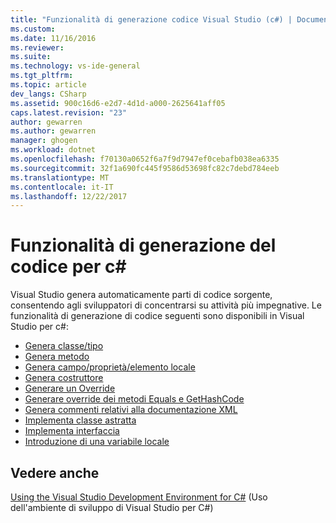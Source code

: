 ```yaml
---
title: "Funzionalità di generazione codice Visual Studio (c#) | Documenti Microsoft"
ms.custom: 
ms.date: 11/16/2016
ms.reviewer: 
ms.suite: 
ms.technology: vs-ide-general
ms.tgt_pltfrm: 
ms.topic: article
dev_langs: CSharp
ms.assetid: 900c16d6-e2d7-4d1d-a000-2625641aff05
caps.latest.revision: "23"
author: gewarren
ms.author: gewarren
manager: ghogen
ms.workload: dotnet
ms.openlocfilehash: f70130a0652f6a7f9d7947ef0cebafb038ea6335
ms.sourcegitcommit: 32f1a690fc445f9586d53698fc82c7debd784eeb
ms.translationtype: MT
ms.contentlocale: it-IT
ms.lasthandoff: 12/22/2017
---
```

# <a name="code-generation-features-for-c"></a>Funzionalità di generazione del codice per c# #
Visual Studio genera automaticamente parti di codice sorgente, consentendo agli sviluppatori di concentrarsi su attività più impegnative.  Le funzionalità di generazione di codice seguenti sono disponibili in Visual Studio per c#:
  
* [Genera classe/tipo](code-generation/generate-class-type.md)
* [Genera metodo](code-generation/generate-method.md)
* [Genera campo/proprietà/elemento locale](code-generation/generate-field-property-local.md)
* [Genera costruttore](code-generation/generate-constructor.md)
* [Generare un Override](code-generation/generate-override.md)
* [Generare override dei metodi Equals e GetHashCode](code-generation/generate-overrides.md)
* [Genera commenti relativi alla documentazione XML](code-generation/generate-xml-documentation-comments.md)
* [Implementa classe astratta](code-generation/implement-abstract-class.md)
* [Implementa interfaccia](code-generation/implement-interface.md)
* [Introduzione di una variabile locale](code-generation/introduce-local-variable.md)
 
## <a name="see-also"></a>Vedere anche  
 [Using the Visual Studio Development Environment for C#](using-the-visual-studio-development-environment-for-csharp.md) (Uso dell'ambiente di sviluppo di Visual Studio per C#)   
